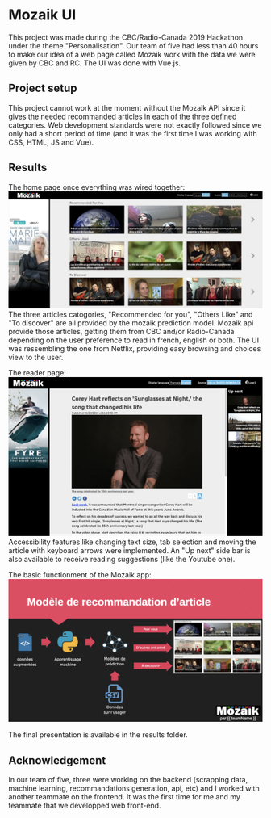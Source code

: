 # Mozaik UI

This project was made during the CBC/Radio-Canada 2019 Hackathon under the theme "Personalisation". Our team of five had less than 40 hours to make our idea of a web page called Mozaik work with the data we were given by CBC and RC. The UI was done with Vue.js.

## Project setup
This project cannot work at the moment without the Mozaik API since it gives the needed recommanded articles in each of the three defined categories. Web development standards were not exactly followed since we only had a short period of time (and it was the first time I was working with CSS, HTML, JS and Vue).

## Results
The home page once everything was wired together:
<img src="https://github.com/LaurieMarceau/Hackathon-RC-CBC-UI/blob/master/results/Homepage%20UI.png" width="900">
The three articles catogories, "Recommended for you", "Others Like" and "To discover" are all provided by the mozaik prediction model. Mozaik api provide those articles, getting them from CBC and/or Radio-Canada depending on the user preference to read in french, english or both. The UI was ressembling the one from Netflix, providing easy browsing and choices view to the user.

The reader page:
<img src="https://github.com/LaurieMarceau/Hackathon-RC-CBC-UI/blob/master/results/Readerpage%20UI.png" width="900">
Accessibility features like changing text size, tab selection and moving the article with keyboard arrows were implemented. An "Up next" side bar is also available to receive reading suggestions (like the Youtube one).

The basic functionment of the Mozaik app:
<img src="https://github.com/LaurieMarceau/Hackathon-RC-CBC-UI/blob/master/results/Principle.png" width="900">

The final presentation is available in the results folder.

## Acknowledgement
In our team of five, three were working on the backend (scrapping data, machine learning, recommandations generation, api, etc) and I worked with another teammate on the frontend. It was the first time for me and my teammate that we developped web front-end.
